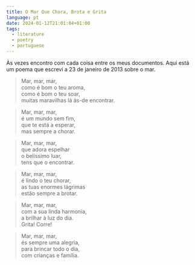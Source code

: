 ```yaml
---
title: O Mar Que Chora, Brota e Grita
language: pt
date: 2024-01-12T21:01:04+01:00
tags:
  - literature
  - poetry
  - portuguese
---
```


Às vezes encontro com cada coisa entre os meus documentos. Aqui está um poema que escrevi a 23 de janeiro de 2013 sobre o mar.

<!--more-->

> Mar, mar, mar,<br>
como é bom o teu aroma,<br>
como é bom o teu soar,<br>
muitas maravilhas lá ás-de encontrar.

> Mar, mar, mar,<br>
é um mundo sem fim,<br>
que te está a esperar,<br>
mas sempre a chorar.

> Mar, mar, mar,<br>
que adora espelhar<br>
o belíssimo luar,<br>
tens que o encontrar.

> Mar, mar, mar,<br>
é lindo o teu chorar,<br>
as tuas enormes lágrimas<br>
estão sempre a brotar.

> Mar, mar, mar,<br>
com a sua linda harmonia,<br>
a brilhar à luz do dia.<br>
Grita! Corre!

> Mar, mar, mar,<br>
és sempre uma alegria,<br>
para brincar todo o dia,<br>
com crianças e família.

